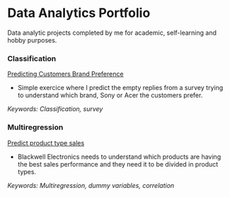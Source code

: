 # Data Analytics Portfolio
Data analytic projects completed by me for academic, self-learning and hobby purposes. 

<h3> Classification </h3>

<a href="https://github.com/ffmc/data-analytics-portfolio/blob/master/Linear%20Regression/Predicting%20which%20brand%20customer%20prefer.ipynb">Predicting Customers Brand Preference</a>
- Simple exercice where I predict the empty replies from a survey trying to understand which brand, Sony or Acer the customers prefer.  

<i>Keywords: Classification, survey</i>

<h3> Multiregression </h3>

<a href="https://github.com/ffmc/data-analytics-portfolio/tree/master/Multiple%20Regression">Predict product type sales</a>
- Blackwell Electronics needs to understand which products are having the best sales performance and they need it to be divided in product types. 

<i>Keywords: Multiregression, dummy variables, correlation</i>
